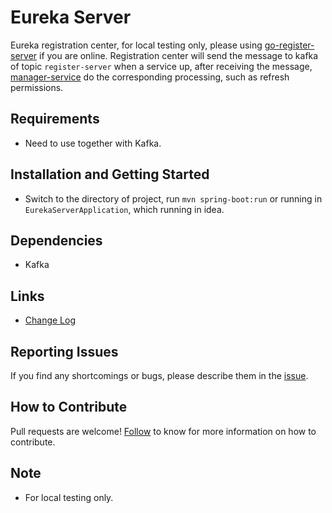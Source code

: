 # Eureka Server

 Eureka registration center, for local testing only, please using [go-register-server](https://github.com/choerodon/go-register-server) if you are online. Registration center will send the message to kafka of topic `register-server` when a service up, after receiving the message, [manager-service](https://github.com/choerodon/manager-service) do the corresponding processing, such as refresh permissions. 

## Requirements
- Need to use together with Kafka.

## Installation and Getting Started
- Switch to the directory of project, run `mvn spring-boot:run` or running in `EurekaServerApplication`, which running in idea.

## Dependencies
- Kafka 

## Links

* [Change Log](./CHANGELOG.zh-CN.md)

## Reporting Issues

If you find any shortcomings or bugs, please describe them in the [issue](https://github.com/choerodon/choerodon/issues/new?template=issue_template.md).
    
## How to Contribute
Pull requests are welcome! [Follow](https://github.com/choerodon/choerodon/blob/master/CONTRIBUTING.md) to know for more information on how to contribute.

## Note
- For local testing only.